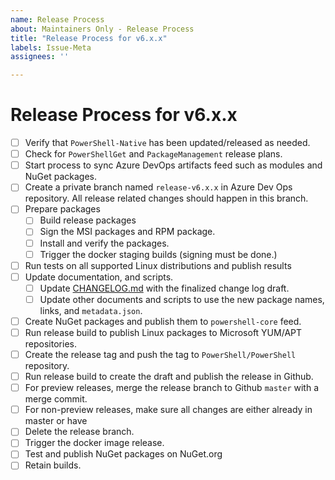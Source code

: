 ```yaml
---
name: Release Process
about: Maintainers Only - Release Process
title: "Release Process for v6.x.x"
labels: Issue-Meta
assignees: ''

---
```


<!--

This template is for maintainers to create an issues to track the release process.
Please **only** use this template if you are a maintainer.

-->

# Release Process for v6.x.x

- [ ] Verify that `PowerShell-Native` has been updated/released as needed.
- [ ] Check for `PowerShellGet` and `PackageManagement` release plans.
- [ ] Start process to sync Azure DevOps artifacts feed such as modules and NuGet packages.
- [ ] Create a private branch named `release-v6.x.x` in Azure Dev Ops repository.
   All release related changes should happen in this branch.
- [ ] Prepare packages
    - [ ] Build release packages
    - [ ] Sign the MSI packages and RPM package.
    - [ ] Install and verify the packages.
    - [ ] Trigger the docker staging builds (signing must be done.)
- [ ] Run tests on all supported Linux distributions and publish results
- [ ]  Update documentation, and scripts.
    - [ ] Update [CHANGELOG.md](../../CHANGELOG.md) with the finalized change log draft.
    - [ ] Update other documents and scripts to use the new package names, links, and `metadata.json`.
- [ ] Create NuGet packages and publish them to `powershell-core` feed.
- [ ] Run release build to publish Linux packages to Microsoft YUM/APT repositories.
- [ ] Create the release tag and push the tag to `PowerShell/PowerShell` repository.
- [ ] Run release build to create the draft and publish the release in Github.
- [ ] For preview releases,
  merge the release branch to Github `master` with a merge commit.
- [ ] For non-preview releases,
  make sure all changes are either already in master or have
- [ ] Delete the release branch.
- [ ] Trigger the docker image release.
- [ ] Test and publish NuGet packages on NuGet.org
- [ ] Retain builds.
